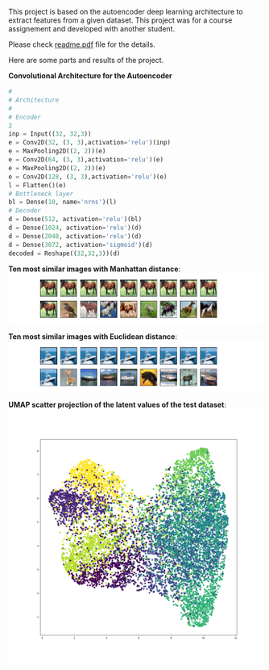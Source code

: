 This project is based on the autoencoder deep learning architecture to extract features from a given dataset. This project was for a course assignement and developed with another student.

Please check [readme.pdf](https://github.com/Giraytd/autoencoder_deep_learning/blob/b3a47c03e6d22f04c9587753f6e11ee1557fc906/readme.pdf) file for the details.

Here are some parts and results of the project.

**Convolutional Architecture for the Autoencoder**
```python
#
# Architecture
#
# Encoder
2
inp = Input((32, 32,3))
e = Conv2D(32, (3, 3),activation='relu')(inp)
e = MaxPooling2D((2, 2))(e)
e = Conv2D(64, (3, 3),activation='relu')(e)
e = MaxPooling2D((2, 2))(e)
e = Conv2D(128, (3, 3),activation='relu')(e)
l = Flatten()(e)
# Bottleneck layer
bl = Dense(10, name='nrns')(l)
# Decoder
d = Dense(512, activation='relu')(bl)
d = Dense(1024, activation='relu')(d)
d = Dense(2048, activation='relu')(d)
d = Dense(3072, activation='sigmoid')(d)
decoded = Reshape((32,32,3))(d)
```


**Ten most similar images with Manhattan distance**:
![manhattanexample1](https://github.com/Giraytd/autoencoder_deep_learning/blob/b3a47c03e6d22f04c9587753f6e11ee1557fc906/pics/manhattan7.png)

**Ten most similar images with Euclidean distance**:
![eucexample1](https://github.com/Giraytd/autoencoder_deep_learning/blob/b3a47c03e6d22f04c9587753f6e11ee1557fc906/pics/euc8.png)

**UMAP scatter projection of the latent values of the test dataset**:
![umap](https://github.com/Giraytd/autoencoder_deep_learning/blob/b3a47c03e6d22f04c9587753f6e11ee1557fc906/pics/umapscatter.png)
